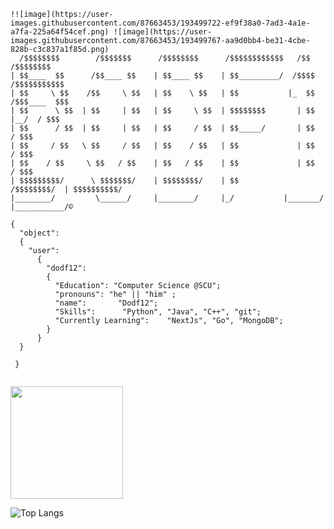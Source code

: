 

```
!![image](https://user-images.githubusercontent.com/87663453/193499722-ef9f38a0-7ad3-4a1e-a7fa-225a64f54cef.png) ![image](https://user-images.githubusercontent.com/87663453/193499767-aa9d0bb4-be31-4cbe-828b-c3c837a1f85d.png)
  /$$$$$$$$        /$$$$$$$      /$$$$$$$$      /$$$$$$$$$$$$   /$$      /$$$$$$$$
| $$____  $$      /$$____ $$    | $$____ $$    | $$_________/  /$$$$    /$$$$$$$$$$$
| $$     \ $$    /$$     \ $$   | $$    \ $$   | $$           |_  $$    /$$$____  $$$
| $$      \ $$  | $$     | $$   | $$     \ $$  | $$$$$$$$       | $$    |__/  / $$$  
| $$      / $$  | $$     | $$   | $$     / $$  | $$_____/       | $$        / $$$
| $$     / $$   \ $$     / $$   | $$    / $$   | $$             | $$      / $$$
| $$    / $$     \ $$   / $$    | $$   / $$    | $$             | $$     / $$$
| $$$$$$$$$/      \ $$$$$$$/    | $$$$$$$$/    | $$          /$$$$$$$$/  | $$$$$$$$$$/
|________/         \______/     |________/     |_/           |_______/   |___________/©

```



```
{
  "object":
  {
    "user":
      {
        "dodf12":
        {
          "Education": "Computer Science @SCU";
          "pronouns": "he" || "him" ;
          "name":       "Dodf12";
          "Skills":      "Python", "Java", "C++", "git";
          "Currently Learning":    "NextJs", "Go", "MongoDB";
        }
      }
  }

 }


```

<img height="180em" src="https://github-readme-stats.vercel.app/api?username=Dodf12&show_icons=true&hide_border=true&&count_private=true&include_all_commits=true" />


![Top Langs](https://github-readme-stats.vercel.app/api/top-langs/?username=anuraghazra&hide=JS,SCSS,HTML,CSS,Astro,MakefileGLSL&langs_count=5)
<!--
**Dodf12/Dodf12** is a ✨ _special_ ✨ repository because its `README.md` (this file) appears on your GitHub profile.

Here are some ideas to get you started:

- 🔭 I’m currently working on ...
- 🌱 I’m currently learning ...
- 👯 I’m looking to collaborate on ...
- 🤔 I’m looking for help with ...
- 💬 Ask me about ...
- 📫 How to reach me: ...
- 😄 Pronouns: ...
- ⚡ Fun fact: ...
-->
